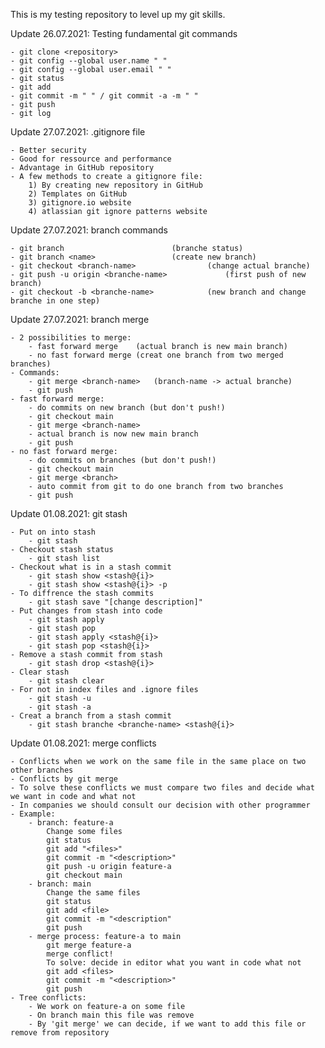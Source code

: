 This is my testing repository to level up my git skills.

Update 26.07.2021: Testing fundamental git commands

	- git clone <repository>
	- git config --global user.name " "
	- git config --global user.email " "
	- git status
	- git add 
	- git commit -m " " / git commit -a -m " " 
	- git push
	- git log
	
Update 27.07.2021: .gitignore file

	- Better security
	- Good for ressource and performance
	- Advantage in GitHub repository
	- A few methods to create a gitignore file:
		1) By creating new repository in GitHub
		2) Templates on GitHub
		3) gitignore.io website
		4) atlassian git ignore patterns website
		

Update 27.07.2021: branch commands
	
	- git branch						(branche status)	
	- git branch <name>					(create new branch)
	- git checkout <branch-name>				(change actual branche)
	- git push -u origin <branche-name> 			(first push of new branch)
	- git checkout -b <branche-name>			(new branch and change branche in one step)
	
	
Update 27.07.2021: branch merge

	- 2 possibilities to merge:
		- fast forward merge	(actual branch is new main branch)
		- no fast forward merge	(creat one branch from two merged branches)
	- Commands:
		- git merge <branch-name>	(branch-name -> actual branche)
		- git push 					
	- fast forward merge:
		- do commits on new branch (but don't push!)
		- git checkout main
		- git merge <branch-name>
		- actual branch is now new main branch
		- git push
	- no fast forward merge:
		- do commits on branches (but don't push!)
		- git checkout main
		- git merge <branch>
		- auto commit from git to do one branch from two branches
		- git push
	
Update 01.08.2021: git stash
	
	- Put on into stash 
		- git stash
	- Checkout stash status
		- git stash list
	- Checkout what is in a stash commit
		- git stash show <stash@{i}>
		- git stash show <stash@{i}> -p
	- To diffrence the stash commits
		- git stash save "[change description]"
	- Put changes from stash into code
		- git stash apply
		- git stash pop
		- git stash apply <stash@{i}>
		- git stash pop <stash@{i}>
	- Remove a stash commit from stash
		- git stash drop <stash@{i}>
	- Clear stash
		- git stash clear
	- For not in index files and .ignore files
		- git stash -u
		- git stash -a
	- Creat a branch from a stash commit
		- git stash branche <branche-name> <stash@{i}>
		

Update 01.08.2021: merge conflicts

	- Conflicts when we work on the same file in the same place on two other branches
	- Conflicts by git merge
	- To solve these conflicts we must compare two files and decide what we want in code and what not
	- In companies we should consult our decision with other programmer
	- Example:
		- branch: feature-a
			Change some files
			git status
			git add "<files>"
			git commit -m "<description>"
			git push -u origin feature-a
			git checkout main
		- branch: main
			Change the same files
			git status
			git add <file>
			git commit -m "<description"
			git push
		- merge process: feature-a to main
			git merge feature-a
			merge conflict!
			To solve: decide in editor what you want in code what not
			git add <files>
			git commit -m "<description>"
			git push
	- Tree conflicts: 
		- We work on feature-a on some file
		- On branch main this file was remove
		- By 'git merge' we can decide, if we want to add this file or remove from repository




